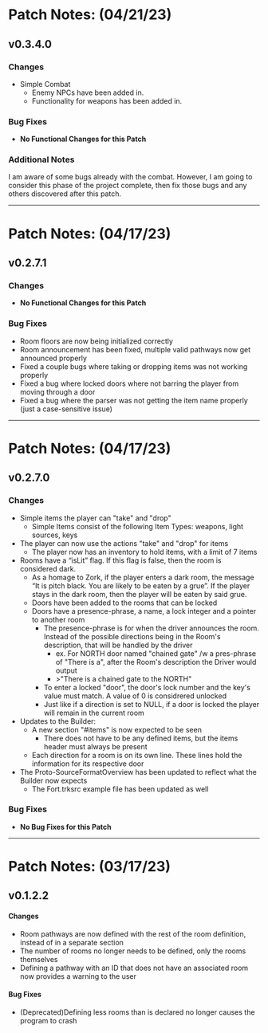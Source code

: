 # Patch Notes: (04/21/23)

## v0.3.4.0

### Changes

- Simple Combat
  - Enemy NPCs have been added in.
  - Functionality for weapons has been added in.

### Bug Fixes

- **No Functional Changes for this Patch**

### Additional Notes

I am aware of some bugs already with the combat. However, I am going to consider this phase of the project complete, then fix those bugs and any others discovered after this patch.

***

# Patch Notes: (04/17/23)

## v0.2.7.1

### Changes

- **No Functional Changes for this Patch**

### Bug Fixes

- Room floors are now being initialized correctly
- Room announcement has been fixed, multiple valid pathways now get announced properly
- Fixed a couple bugs where taking or dropping items was not working properly
- Fixed a bug where locked doors where not barring the player from moving through a door
- Fixed a bug where the parser was not getting the item name properly (just a case-sensitive issue)

***

# Patch Notes: (04/17/23)

## v0.2.7.0

### Changes

- Simple items the player can "take" and "drop"
  - Simple Items consist of the following Item Types: weapons, light sources, keys
- The player can now use the actions "take" and "drop" for items
  - The player now has an inventory to hold items, with a limit of 7 items
- Rooms have a “isLit” flag. If this flag is false, then the room is considered dark.
  - As a homage to Zork, if the player enters a dark room, the message “It is pitch black. You are likely to be eaten by a grue”. If the player stays in the dark room, then the player will be eaten by said grue.
  - Doors have been added to the rooms that can be locked
  - Doors have a presence-phrase, a name, a lock integer and a pointer to another room
    - The presence-phrase is for when the driver announces the room. Instead of the possible directions being in the Room's description, that will be handled by the driver
      - ex. For NORTH door named "chained gate" /w a pres-phrase of "There is a", after the Room's description the Driver would output
      - \>"There is a chained gate to the NORTH"
    - To enter a locked "door", the door's lock number and the key's value must match. A value of 0 is considrered unlocked
    - Just like if a direction is set to NULL, if a door is locked the player will remain in the current room
- Updates to the Builder:
  - A new section "#items" is now expected to be seen
    - There does not have to be any defined items, but the items header must always be present
  - Each direction for a room is on its own line. These lines hold the information for its respective door
- The Proto-SourceFormatOverview has been updated to reflect what the Builder now expects
  - The Fort.trksrc example file has been updated as well

### Bug Fixes

- **No Bug Fixes for this Patch**

***

# Patch Notes: (03/17/23)

## v0.1.2.2

#### Changes

- Room pathways are now defined with the rest of the room definition, instead of in a separate section
- The number of rooms no longer needs to be defined, only the rooms themselves
- Defining a pathway with an ID that does not have an associated room now provides a warning to the user

#### Bug Fixes
- (Deprecated)Defining less rooms than is declared no longer causes the program to crash